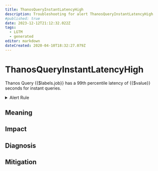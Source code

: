 ```yaml
---
title: ThanosQueryInstantLatencyHigh
description: Troubleshooting for alert ThanosQueryInstantLatencyHigh
#published: true
date: 2023-12-12T21:12:32.022Z
tags: 
  - LGTM
  - generated
editor: markdown
dateCreated: 2020-04-10T18:32:27.079Z
---
```


# ThanosQueryInstantLatencyHigh

Thanos Query {{$labels.job}} has a 99th percentile latency of {{$value}} seconds for instant queries.

<details>
  <summary>Alert Rule</summary>

{{% rule "thanos/thanos-query.yml" "ThanosQueryInstantLatencyHigh" %}}

{{% comment %}}

```yaml
alert: ThanosQueryInstantLatencyHigh
expr: (histogram_quantile(0.99, sum by (job, le) (rate(http_request_duration_seconds_bucket{job=~".*thanos-query.*", handler="query"}[5m]))) > 40 and sum by (job) (rate(http_request_duration_seconds_bucket{job=~".*thanos-query.*", handler="query"}[5m])) > 0)
for: 10m
labels:
    severity: critical
annotations:
    summary: Thanos Query Instant Latency High (instance {{ $labels.instance }})
    description: |-
        Thanos Query {{$labels.job}} has a 99th percentile latency of {{$value}} seconds for instant queries.
          VALUE = {{ $value }}
          LABELS = {{ $labels }}
    runbook: https://github.com/srerun/prometheus-alerts/blob/main/content/runbooks/thanos-query/ThanosQueryInstantLatencyHigh.md

```

{{% /comment %}}

</details>


## Meaning
[//]: # "Short paragraph that explains what the alert means"


## Impact
[//]: # "What could / will happen if the alert is not addressed"



## Diagnosis
[//]: # "Steps to take to identify the cause of the problem"



## Mitigation
[//]: # "The steps necessary to resolve the alert"
